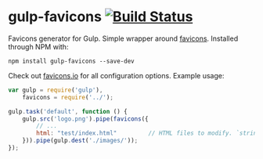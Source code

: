 # gulp-favicons [![Build Status](https://travis-ci.org/haydenbleasel/gulp-favicons.svg?branch=master)](https://travis-ci.org/haydenbleasel/gulp-favicons)

Favicons generator for Gulp. Simple wrapper around [favicons](https://github.com/haydenbleasel/favicons). Installed through NPM with:

```shell
npm install gulp-favicons --save-dev
```

Check out [favicons.io](http://favicons.io/) for all configuration options. Example usage:

```js
var gulp = require('gulp'),
    favicons = require('../');

gulp.task('default', function () {
    gulp.src('logo.png').pipe(favicons({
        // ...
        html: "test/index.html"         // HTML files to modify. `string` or `array`
    })).pipe(gulp.dest('./images/'));
});

```
